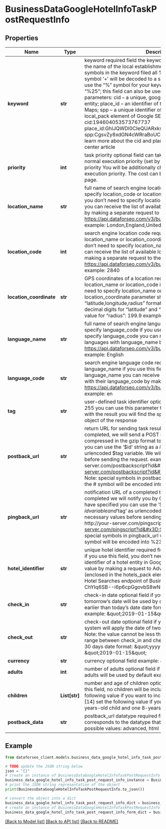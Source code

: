 # BusinessDataGoogleHotelInfoTaskPostRequestInfo


## Properties

Name | Type | Description | Notes
------------ | ------------- | ------------- | -------------
**keyword** | **str** | keyword required field the keyword you specify should indicate the name of the local establishment you can specify up to 700 symbols in the keyword filed all %## will be decoded (plus symbol ‘+’ will be decoded to a space character) if you need to use the “%” symbol for your keyword, please specify it as “%25”;  this field can also be used to pass the following parameters: cid – a unique, google-defined id of the business entity; place_id – an identifier of the business entity in Google Maps; spp – a unique identifier of local services featured in the local_pack element of Google SERP example: cid:194604053573767737 place_id:GhIJQWDl0CIeQUARxks3icF8U8A spp:CgsvZy8xdGN4cWRraBoUChIJPZDrEzLsZIgRoNrpodC5P30 learn more about the cid and place_id identifiers in this help center article | [optional] 
**priority** | **int** | task priority optional field can take the following values: 1 – normal execution priority (set by default) 2 – high execution priority You will be additionally charged for the tasks with high execution priority. The cost can be calculated on the Pricing page. | [optional] 
**location_name** | **str** | full name of search engine location required field if you don’t specify location_code or location_coordinate if you use this field, you don’t need to specify location_code or location_coordinate you can receive the list of available locations with location_name by making a separate request to https://api.dataforseo.com/v3/business_data/google/locations example: London,England,United Kingdom | [optional] 
**location_code** | **int** | search engine location code required field if you don’t specify location_name or location_coordinate if you use this field, you don’t need to specify location_name or location_coordinate you can receive the list of available locations with location_code by making a separate request to the https://api.dataforseo.com/v3/business_data/google/locations example: 2840 | [optional] 
**location_coordinate** | **str** | GPS coordinates of a location required field if you don’t specify location_name or location_code if you use this field, you don’t need to specify location_name or location_code location_coordinate parameter should be specified in the “latitude,longitude,radius” format the maximum number of decimal digits for “latitude” and “longitude”: 7 the minimum value for “radius”: 199.9 example: 53.476225,-2.243572,200 | [optional] 
**language_name** | **str** | full name of search engine language required field if you don’t specify language_code if you use this field, you don’t need to specify language_code you can receive the list of available languages with language_name by making a separate request to https://api.dataforseo.com/v3/business_data/google/languages example: English | [optional] 
**language_code** | **str** | search engine language code required field if you don’t specify language_name if you use this field, you don’t need to specify language_name you can receive the list of available languages with their language_code by making a separate request to https://api.dataforseo.com/v3/business_data/google/languages example: en | [optional] 
**tag** | **str** | user-defined task identifier optional field the character limit is 255 you can use this parameter to identify the task and match it with the result you will find the specified tag value in the data object of the response | [optional] 
**postback_url** | **str** | return URL for sending task results optional field once the task is completed, we will send a POST request with its results compressed in the gzip format to the postback_url you specified you can use the ‘$id’ string as a $id variable and ‘$tag’ as urlencoded $tag variable. We will set the necessary values before sending the request. example: http://your-server.com/postbackscript?id&#x3D;$id http://your-server.com/postbackscript?id&#x3D;$id&amp;tag&#x3D;$tag Note: special symbols in postback_url will be urlencoded; i.a., the # symbol will be encoded into %23 | [optional] 
**pingback_url** | **str** | notification URL of a completed task optional field when a task is completed we will notify you by GET request sent to the URL you have specified you can use the ‘$id’ string as a $id variable and ‘$tag’ as urlencoded $tag variable. We will set the necessary values before sending the request. example: http://your-server.com/pingscript?id&#x3D;$id http://your-server.com/pingscript?id&#x3D;$id&amp;tag&#x3D;$tag Note: special symbols in pingback_url will be urlencoded; i.a., the # symbol will be encoded into %23 | [optional] 
**hotel_identifier** | **str** | unique hotel identifier required field if you don’t specify keyword if you use this field, you don’t need to specify keyword unique identifier of a hotel entity in Google search; you can obtain the value by making a request to Advanced Google SERP API (enclosed in the hotels_pack element of the response), or the Hotel Searches endpoint of Business Data API example: ChYIq6SB--i6p6cpGgovbS8wN2s5ODZfEAE | [optional] 
**check_in** | **str** | check-in date optional field if you don’t specify this field, tomorrow’s date will be used by default; the value must not be earlier than today’s date date format: \&quot;yyyy-mm-dd\&quot; example: \&quot;2019-01-15\&quot; | [optional] 
**check_out** | **str** | check-out date optional field if you don’t specify this field, our system will apply the date of two days from now by default; Note: the value cannot be less than or equal to check_in; the range between check_in and check_out values cannot exceed 30 days date format: \&quot;yyyy-mm-dd\&quot; example: \&quot;2019-01-15\&quot; | [optional] 
**currency** | **str** | currency optional field example: \&quot;USD\&quot; | [optional] 
**adults** | **int** | number of adults optional field if you don’t specify this field, two adults will be used by default example: 1 | [optional] 
**children** | **List[str]** | number and age of children optional field if you don’t specify this field, no children will be included in the search; set the following value if you want to include one 14-years-old child: [14] set the following value if you want to include one 13-years-old child and one 8-years-old child: [13,8] | [optional] 
**postback_data** | **str** | postback_url datatype required field if you specify postback_url corresponds to the datatype that will be sent to your server possible values: advanced, html | [optional] 

## Example

```python
from dataforseo_client.models.business_data_google_hotel_info_task_post_request_info import BusinessDataGoogleHotelInfoTaskPostRequestInfo

# TODO update the JSON string below
json = "{}"
# create an instance of BusinessDataGoogleHotelInfoTaskPostRequestInfo from a JSON string
business_data_google_hotel_info_task_post_request_info_instance = BusinessDataGoogleHotelInfoTaskPostRequestInfo.from_json(json)
# print the JSON string representation of the object
print(BusinessDataGoogleHotelInfoTaskPostRequestInfo.to_json())

# convert the object into a dict
business_data_google_hotel_info_task_post_request_info_dict = business_data_google_hotel_info_task_post_request_info_instance.to_dict()
# create an instance of BusinessDataGoogleHotelInfoTaskPostRequestInfo from a dict
business_data_google_hotel_info_task_post_request_info_form_dict = business_data_google_hotel_info_task_post_request_info.from_dict(business_data_google_hotel_info_task_post_request_info_dict)
```
[[Back to Model list]](../README.md#documentation-for-models) [[Back to API list]](../README.md#documentation-for-api-endpoints) [[Back to README]](../README.md)


